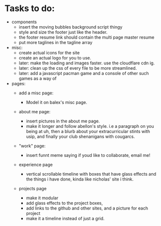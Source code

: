 # Tasks to do:
 - components
     - insert the moving bubbles background script thingy
     - style and size the footer just like the header.
     - the footer resume link should contain the multi page master resume
     - put more taglines in the tagline array
 - misc:
     - create actual icons for the site
     - create an actual logo for you to use.
     - later: make the loading and images faster. use the cloudflare cdn ig.
     - later: clean up the css of every file to be more streamlined.
     - later: add a javascript pacman game and a console of other such games as a way of 
 - pages:
     - add a misc page:
          - Model it on balex's misc page.
     - about me page:
          - insert pictures in the about me page.
          - make it longer and follow abellon's style. i.e a paragraph on you being at uh, then a blurb about your extracurricular stints with usip, and finally your club shenanigans with cougarcs.

     - "work" page:
          - insert funnt meme saying if youd like to collaborate, email me!
     - experience page
          - vertical scrollable timeline with boxes that have glass effects and the things i have done, kinda like nicholas' site i think.
     - projects page
          - make it modular
          - add glass effects to the project boxes, 
          - add links to the github and other sites, and a picture for each project
          - make it a timeline instead of just a grid.